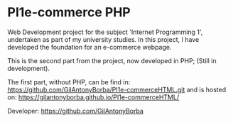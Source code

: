 # PI1e-commerce PHP
Web Development project for the subject 'Internet Programming 1', undertaken as part of my university studies. In this project, I have developed the foundation for an e-commerce webpage.

This is the second part from the project, now developed in PHP;
(Still in development).

The first part, without PHP, can be find in: https://github.com/GilAntonyBorba/PI1e-commerceHTML.git and is hosted on: https://gilantonyborba.github.io/PI1e-commerceHTML/


Developer: https://github.com/GilAntonyBorba